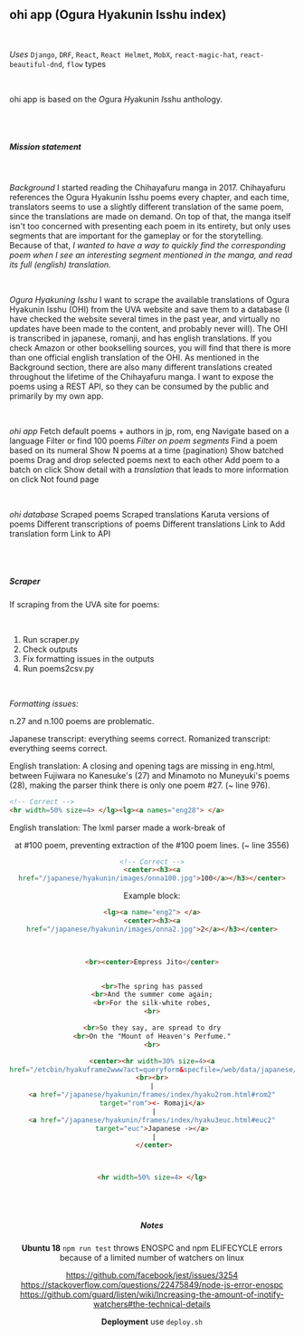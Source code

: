 ## ohi app (Ogura Hyakunin Isshu index) 

<br>

*Uses*
`Django`, `DRF`, `React`, `React Helmet`, `MobX`, `react-magic-hat`, `react-beautiful-dnd`, `flow` types

<br>

ohi app is based on the *O*gura *H*yakunin *I*sshu anthology. 

<br><br>

##### Mission statement

<br>

_Background_
I started reading the Chihayafuru manga in 2017. Chihayafuru references the Ogura Hyakunin Isshu poems every chapter, and each time, translators seems to use a slightly different translation of the same poem, since the translations are made on demand. On top of that, the manga itself isn't too concerned with presenting each poem in its entirety, but only uses segments that are important for the gameplay or for the storytelling. Because of that, *I wanted to have a way to quickly find the corresponding poem when I see an interesting segment mentioned in the manga, and read its full (english) translation.*  

<br>

_Ogura Hyakuning Isshu_
I want to scrape the available translations of Ogura Hyakunin Isshu (OHI) from the UVA website and save them to a database (I have checked the website several times in the past year, and virtually no updates have been made to the content, and probably never will). The OHI is transcribed in japanese, romanji, and has english translations. If you check Amazon or other bookselling sources, you will find that there is more than one official english translation of the OHI. As mentioned in the Background section, there are also many different translations created throughout the lifetime of the Chihayafuru manga. I want to expose the poems using a REST API, so they can be consumed by the public and primarily by my own app.

<br>

_ohi app_
Fetch default poems + authors in jp, rom, eng
Navigate based on a language
Filter or find 100 poems
    *Filter on poem segments*
    Find a poem based on its numeral
Show N poems at a time (pagination)
Show batched poems
Drag and drop selected poems next to each other 
Add poem to a batch on click 
Show detail with a *translation* that leads to more information on click 
Not found page

<br>

_ohi database_
Scraped poems 
Scraped translations
Karuta versions of poems
Different transcriptions of poems 
Different translations
Link to Add translation form 
Link to API  

<br><br>

##### Scraper 

If scraping from the UVA site for poems:

<br>

1. Run scraper.py
2. Check outputs
3. Fix formatting issues in the outputs
4. Run poems2csv.py 

<br>

*Formatting issues:*

n.27 and n.100 poems are problematic.

Japanese transcript: everything seems correct.
Romanized transcript: everything seems correct.

English translation: A closing </lg> and opening <lg> tags are missing in eng.html, between Fujiwara no Kanesuke's (27) and Minamoto no Muneyuki's poems (28), making the parser think there is only one poem #27. (~ line 976).

```html
<!-- Correct -->
<hr width=50% size=4> </lg><lg><a names="eng28"> </a>
```

English translation: The lxml parser made a work-break of <center> at #100 poem, preventing extraction of the #100 poem lines. (~ line 3556) 

```html
<!-- Correct -->
<center><h3><a
href="/japanese/hyakunin/images/onna100.jpg">100</a></h3></center>
```

Example block:
```html
<lg><a name="eng2"> </a>
<center><h3><a
href="/japanese/hyakunin/images/onna2.jpg">2</a></h3></center>

 

<br><center>Empress Jito</center>


<br>The spring has passed
<br>And the summer come again;
<br>For the silk-white robes,
<br>

<br>So they say, are spread to dry
<br>On the "Mount of Heaven's Perfume."
<br>

<center><hr width=30% size=4><a
href="/etcbin/hyakuframe2www?act=queryform&specfile=/web/data/japanese/hyakunin/frames/index/hyaku1eng.o2w"><font color="000080">Search</font></a>
<br><br>
 | 
<a href="/japanese/hyakunin/frames/index/hyaku2rom.html#rom2"
target="rom"><- Romaji</a>
 |
<a href="/japanese/hyakunin/frames/index/hyaku3euc.html#euc2"
target="euc">Japanese -></a>
 |
 </center>



<hr width=50% size=4> </lg>
```

<br><br>

##### Notes 

**Ubuntu 18**
`npm run test` throws ENOSPC and npm ELIFECYCLE errors because of a limited number of watchers on linux
 
https://github.com/facebook/jest/issues/3254<br>
https://stackoverflow.com/questions/22475849/node-js-error-enospc<br>
https://github.com/guard/listen/wiki/Increasing-the-amount-of-inotify-watchers#the-technical-details<br>

**Deployment**
use `deploy.sh` 